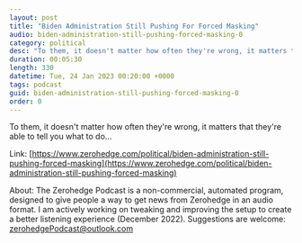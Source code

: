 ```yaml
---
layout: post
title: "Biden Administration Still Pushing For Forced Masking"
audio: biden-administration-still-pushing-forced-masking-0
category: political
desc: "To them, it doesn't matter how often they're wrong, it matters that they're able to tell you what to do..."
duration: 00:05:30
length: 330
datetime: Tue, 24 Jan 2023 00:20:00 +0000
tags: podcast
guid: biden-administration-still-pushing-forced-masking-0
order: 0
---
```

To them, it doesn't matter how often they're wrong, it matters that they're able to tell you what to do...

Link: [https://www.zerohedge.com/political/biden-administration-still-pushing-forced-masking](https://www.zerohedge.com/political/biden-administration-still-pushing-forced-masking)

About: The Zerohedge Podcast is a non-commercial, automated program, designed to give people a way to get news from Zerohedge in an audio format.  I am actively working on tweaking and improving the setup to create a better listening experience (December 2022).  Suggestions are welcome: [zerohedgePodcast@outlook.com](mailto:zerohedgePodcast@outlook.com)